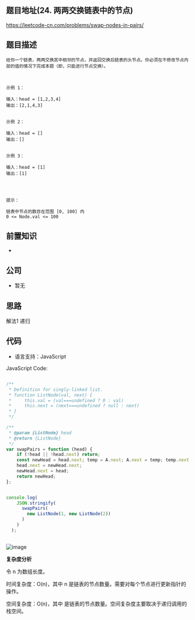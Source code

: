 
## 题目地址(24. 两两交换链表中的节点)

https://leetcode-cn.com/problems/swap-nodes-in-pairs/

## 题目描述

```
给你一个链表，两两交换其中相邻的节点，并返回交换后链表的头节点。你必须在不修改节点内部的值的情况下完成本题（即，只能进行节点交换）。

 

示例 1：

输入：head = [1,2,3,4]
输出：[2,1,4,3]


示例 2：

输入：head = []
输出：[]


示例 3：

输入：head = [1]
输出：[1]


 

提示：

链表中节点的数目在范围 [0, 100] 内
0 <= Node.val <= 100
```

## 前置知识

- 

## 公司

- 暂无

## 思路

解法1 递归


## 代码

- 语言支持：JavaScript

JavaScript Code:

```javascript

/**
 * Definition for singly-linked list.
 * function ListNode(val, next) {
 *     this.val = (val===undefined ? 0 : val)
 *     this.next = (next===undefined ? null : next)
 * }
 */

/**
 * @param {ListNode} head
 * @return {ListNode}
 */
var swapPairs = function (head) {
    if (!head || !head.next) return;
    const newHead = head.next; temp = A.next; A.next = temp; temp.next = A
    head.next = newHead.next;
    newHead.next = head;
    return newHead;
};


console.log(
    JSON.stringify(
      swapPairs(
        new ListNode(1, new ListNode(2))
      )
    )
  );
  

```
![image](https://user-images.githubusercontent.com/22790863/146675214-102971fa-0386-49c5-9325-01cf11f281bf.png)


**复杂度分析**

令 n 为数组长度。

时间复杂度：O(n)，其中 n 是链表的节点数量。需要对每个节点进行更新指针的操作。

空间复杂度：O(n)，其中 是链表的节点数量。空间复杂度主要取决于递归调用的栈空间。

